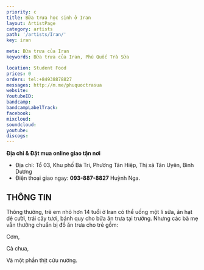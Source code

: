 ```yaml
---
priority: c
title: Bữa trưa học sinh ở Iran  
layout: ArtistPage
category: artists
path: '/artists/Iran/'
key: iran

meta: Bữa trưa của Iran 
keywords: Bữa trưa của Iran, Phú Quốc Trà Sữa

location: Student Food
prices: 0
orders: tel:+84938878827
messages: http://m.me/phuquoctrasua
website: 
YoutubeID: 
bandcamp: 
bandcampLabelTrack: 
facebook: 
mixcloud: 
soundcloud: 
youtube: 
discogs: 
---
```




**Địa chỉ & Đặt mua online giao tận nơi**

- Địa chỉ: Tổ 03, Khu phố Bà Tri, Phường Tân Hiệp, Thị xã Tân Uyên, Bình Dương
- Điện thoại giao ngay: **093-887-8827** Huỳnh Nga.

## THÔNG TIN

 Thông thường, trẻ em nhỏ hơn 14 tuổi ở Iran có thể uống một li sữa, ăn hạt dẻ cười, trái cây tươi, bánh quy cho bữa ăn trưa tại trường. Nhưng các bà mẹ vẫn thường chuẩn bị đồ ăn trưa cho trẻ gồm:
 
 Cơm, 
 
 Cà chua, 
 
 Và một phần thịt cừu nướng.